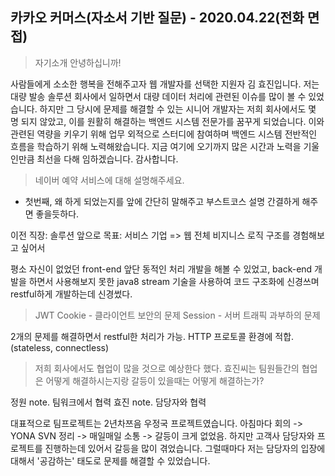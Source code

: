 카카오 커머스(자소서 기반 질문) - 2020.04.22(전화 면접)
---
> 자기소개
안녕하십니까!

사람들에게 소소한 행복을 전해주고자 웹 개발자를 선택한 지원자 김 효진입니다.
저는 대량 발송 솔루션 회사에서 일하면서 대량 데이터 처리에 관련된 이슈를 많이 볼 수 있었습니다.
하지만 그 당시에 문제를 해결할 수 있는 시니어 개발자는 저희 회사에서도 몇 명 되지 않았고, 이를 원활히 해결하는 백엔드 시스템 전문가를 꿈꾸게 되었습니다.
이와 관련된 역량을 키우기 위해 업무 외적으로 스터디에 참여하며 백엔드 시스템 전반적인 흐름을 학습하기 위해 노력해왔습니다.
지금 여기에 오기까지 많은 시간과 노력을 기울인만큼 최선을 다해 임하겠습니다. 감사합니다.

> 네이버 예약 서비스에 대해 설명해주세요.
- 첫번째, 왜 하게 되었는지를 앞에 간단히 말해주고 부스트코스 설명 간결하게 해주면 좋을듯하다.

이전 직장: 솔루션 
앞으로 목표: 서비스 기업
=> 웹 전체 비지니스 로직 구조를 경험해보고 싶어서

평소 자신이 없었던 front-end 앞단 동적인 처리 개발을 해볼 수 있었고, 
back-end 개발을 하면서 사용해보지 못한 java8 stream 기술을 사용하여 코드 구조화에 신경쓰며 restful하게 개발하는데 신경썼다.


> JWT 
Cookie - 클라이언트 보안의 문제
Session - 서버 트래픽 과부하의 문제

2개의 문제를 해결하면서 restful한 처리가 가능.
HTTP 프로토콜 환경에 적합.(stateless, connectless)

> 저희 회사에서도 협업이 많을 것으로 예상한다 했다. 효진씨는 팀원들간의 협업은 어떻게 해결하시는지랑 갈등이 있을때는 어떻게 해결하는가?

정원 note. 팀워크에서 협력
효진 note. 담당자와 협력

대표적으로 팀프로젝트는 2년차쯔음 우정국 프로젝트였습니다. 
아침마다 회의 -> YONA SVN 정리 -> 매일매일 소통 -> 갈등이 크게 없었음.
하지만 고객사 담당자와 프로젝트를 진행하는데 있어서 갈등을 많이 겪었습니다.
그럴때마다 저는 담당자의 입장에 대해서 '공감하는' 태도로 문제를 해결할 수 있었습니다.


